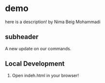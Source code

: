 # demo

here is a description!
by Nima Beig Mohammadi

## subheader

A new update on our commands.

## Local Development

1. Open indeh.html in your browser!